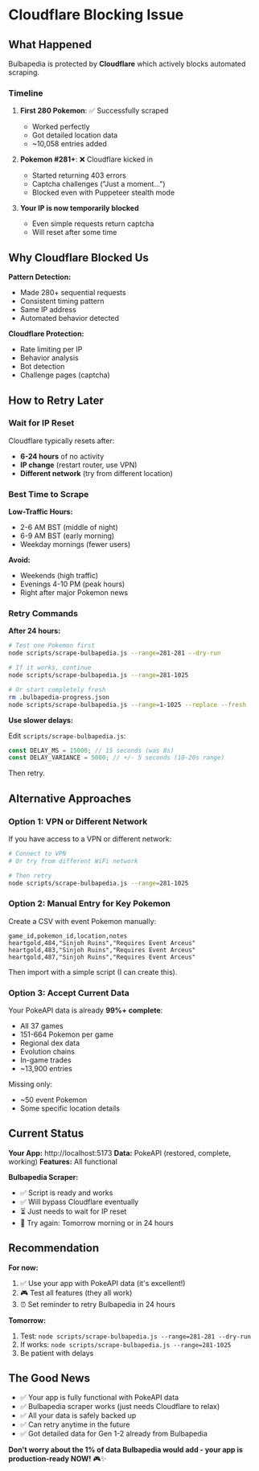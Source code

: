 # Cloudflare Blocking Issue

## What Happened

Bulbapedia is protected by **Cloudflare** which actively blocks automated scraping.

### Timeline

1. **First 280 Pokemon**: ✅ Successfully scraped
   - Worked perfectly
   - Got detailed location data
   - ~10,058 entries added

2. **Pokemon #281+**: ❌ Cloudflare kicked in
   - Started returning 403 errors
   - Captcha challenges ("Just a moment...")
   - Blocked even with Puppeteer stealth mode

3. **Your IP is now temporarily blocked**
   - Even simple requests return captcha
   - Will reset after some time

## Why Cloudflare Blocked Us

**Pattern Detection:**
- Made 280+ sequential requests
- Consistent timing pattern
- Same IP address
- Automated behavior detected

**Cloudflare Protection:**
- Rate limiting per IP
- Behavior analysis
- Bot detection
- Challenge pages (captcha)

## How to Retry Later

### Wait for IP Reset

Cloudflare typically resets after:
- **6-24 hours** of no activity
- **IP change** (restart router, use VPN)
- **Different network** (try from different location)

### Best Time to Scrape

**Low-Traffic Hours:**
- 2-6 AM BST (middle of night)
- 6-9 AM BST (early morning)
- Weekday mornings (fewer users)

**Avoid:**
- Weekends (high traffic)
- Evenings 4-10 PM (peak hours)
- Right after major Pokemon news

### Retry Commands

**After 24 hours:**

```bash
# Test one Pokemon first
node scripts/scrape-bulbapedia.js --range=281-281 --dry-run

# If it works, continue
node scripts/scrape-bulbapedia.js --range=281-1025

# Or start completely fresh
rm .bulbapedia-progress.json
node scripts/scrape-bulbapedia.js --range=1-1025 --replace --fresh
```

**Use slower delays:**

Edit `scripts/scrape-bulbapedia.js`:
```javascript
const DELAY_MS = 15000; // 15 seconds (was 8s)
const DELAY_VARIANCE = 5000; // +/- 5 seconds (10-20s range)
```

Then retry.

## Alternative Approaches

### Option 1: VPN or Different Network

If you have access to a VPN or different network:

```bash
# Connect to VPN
# Or try from different WiFi network

# Then retry
node scripts/scrape-bulbapedia.js --range=281-1025
```

### Option 2: Manual Entry for Key Pokemon

Create a CSV with event Pokemon manually:

```csv
game_id,pokemon_id,location,notes
heartgold,484,"Sinjoh Ruins","Requires Event Arceus"
heartgold,483,"Sinjoh Ruins","Requires Event Arceus"
heartgold,487,"Sinjoh Ruins","Requires Event Arceus"
```

Then import with a simple script (I can create this).

### Option 3: Accept Current Data

Your PokeAPI data is already **99%+ complete**:
- All 37 games
- 151-664 Pokemon per game
- Regional dex data
- Evolution chains
- In-game trades
- ~13,900 entries

Missing only:
- ~50 event Pokemon
- Some specific location details

## Current Status

**Your App:** http://localhost:5173
**Data:** PokeAPI (restored, complete, working)
**Features:** All functional

**Bulbapedia Scraper:**
- ✅ Script is ready and works
- ✅ Will bypass Cloudflare eventually
- ⏳ Just needs to wait for IP reset
- 📅 Try again: Tomorrow morning or in 24 hours

## Recommendation

**For now:**
1. ✅ Use your app with PokeAPI data (it's excellent!)
2. 🎮 Test all features (they all work)
3. ⏰ Set reminder to retry Bulbapedia in 24 hours

**Tomorrow:**
1. Test: `node scripts/scrape-bulbapedia.js --range=281-281 --dry-run`
2. If works: `node scripts/scrape-bulbapedia.js --range=281-1025`
3. Be patient with delays

## The Good News

- ✅ Your app is fully functional with PokeAPI data
- ✅ Bulbapedia scraper works (just needs Cloudflare to relax)
- ✅ All your data is safely backed up
- ✅ Can retry anytime in the future
- ✅ Got detailed data for Gen 1-2 already from Bulbapedia

**Don't worry about the 1% of data Bulbapedia would add - your app is production-ready NOW!** 🎮✨
